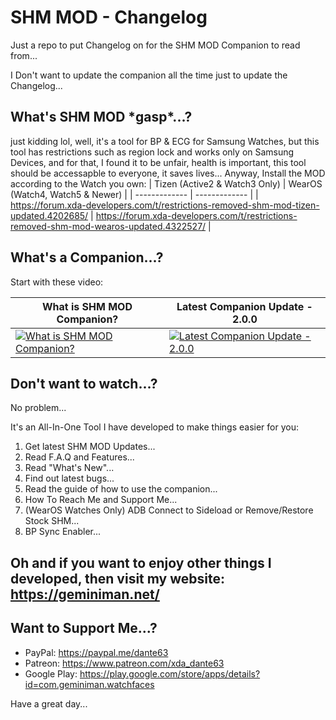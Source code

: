 # SHM MOD - Changelog

Just a repo to put Changelog on for the SHM MOD Companion to read from...

I Don't want to update the companion all the time just to update the Changelog...

## What's SHM MOD \*gasp\*...?

just kidding lol, well, it's a tool for BP & ECG for Samsung Watches, but this tool has restrictions such as region lock and works only on Samsung Devices, and for that, I found it to be unfair, health is important, this tool should be accessapble to everyone, it saves lives... Anyway, Install the MOD according to the Watch you own:
| Tizen (Active2 & Watch3 Only)  | WearOS (Watch4, Watch5 & Newer) |
| ------------- | ------------- |
| https://forum.xda-developers.com/t/restrictions-removed-shm-mod-tizen-updated.4202685/  | https://forum.xda-developers.com/t/restrictions-removed-shm-mod-wearos-updated.4322527/  |

## What's a Companion...?
Start with these video:

| What is SHM MOD Companion?  | Latest Companion Update - 2.0.0 |
| ------------- | ------------- |
| [![What is SHM MOD Companion?](https://img.youtube.com/vi/a0FO9pwqMkQ/0.jpg)](https://www.youtube.com/watch?v=a0FO9pwqMkQ)  | [![Latest Companion Update - 2.0.0](https://img.youtube.com/vi/Qx6Jorgbj0k/0.jpg)](https://www.youtube.com/watch?v=Qx6Jorgbj0k)  |

## Don't want to watch...?
No problem...

It's an All-In-One Tool I have developed to make things easier for you:
 1. Get latest SHM MOD Updates...
 2. Read F.A.Q and Features...
 3. Read "What's New"...
 4. Find out latest bugs...
 5. Read the guide of how to use the companion...
 6. How To Reach Me and Support Me...
 7. (WearOS Watches Only) ADB Connect to Sideload or Remove/Restore Stock SHM...
 8. BP Sync Enabler...
 
 ## Oh and if you want to enjoy other things I developed, then visit my website: https://geminiman.net/
 
 ## Want to Support Me...?
 
 + PayPal: https://paypal.me/dante63
 + Patreon: https://www.patreon.com/xda_dante63
 + Google Play: https://play.google.com/store/apps/details?id=com.geminiman.watchfaces
 
 Have a great day...
